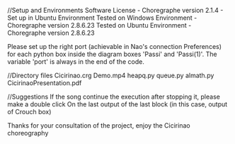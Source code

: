 //Setup and Environments
Software License - Choregraphe version 2.1.4 - Set up in Ubuntu Environment
Tested on Windows Environment - Choregraphe version 2.8.6.23
Tested on Ubuntu Environment - Choregraphe version 2.8.6.23

Please set up the right port (achievable in Nao's connection Preferences)
for each python box inside the diagram boxes 'Passi' and 'Passi(1)'. 
The variable 'port' is always in the end of the code. 

//Directory files
Cicirinao.crg
Demo.mp4
heapq.py
queue.py
almath.py
CicirinaoPresentation.pdf

//Suggestions 
If the song continue the execution after stopping it, please make a double click
On the last output of the last block (in this case, output of Crouch box)


Thanks for your consultation of the project, 
enjoy the Cicirinao choreography
 
